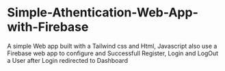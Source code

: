 # Simple-Athentication-Web-App-with-Firebase
A simple Web app built with a Tailwind css and Html, Javascript also use a Firebase web app to configure and Successfull Register, Login and LogOut a User after Login redirected to Dashboard 

